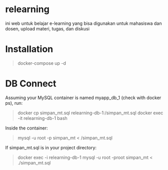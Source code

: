 # relearning
ini web untuk belajar e-learning yang bisa digunakan untuk mahasiswa dan dosen, upload materi, tugas, dan diskusi

# Installation
<blockquote>
docker-compose up -d
</blockquote>

# DB Connect
Assuming your MySQL container is named myapp_db_1 (check with docker ps), run:
<blockquote>
docker cp simpan_mt.sql relearning-db-1:/simpan_mt.sql
docker exec -it relearning-db-1 bash
</blockquote>
Inside the container:
<blockquote>
mysql -u root -p simpan_mt < /simpan_mt.sql
</blockquote>
If simpan_mt.sql is in your project directory:
<blockquote>
docker exec -i relearning-db-1 mysql -u root -proot simpan_mt < ./simpan_mt.sql
</blockquote>